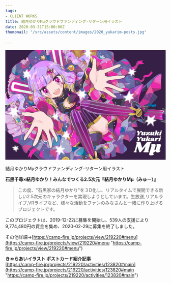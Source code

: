 ```yaml
---
tags:
- CLIENT WORKS
title: 結月ゆかりMμクラウドファンディング-リターン用イラスト
date: 2020-03-31T15:00:00Z
thumbnail: "/src/assets/content/images/2020_yukarim-posts.jpg"

---
```

![](/src/assets/content/images/2020_yukarim-posts.jpg)

結月ゆかりMμクラウドファンディング-リターン用イラスト

**石黒千尋×結月ゆかり！みんなでつくる2.5次元『結月ゆかりMμ（みゅー）』**

> この度、"石黒家の結月ゆかり"を３D化し、リアルタイムで展開できる新しい2.5次元のキャラクターを実現しようとしています。生放送,リアルライブ,VRライブなど、様々な活動をファンのみなさんと一緒に作り上げるプロジェクトです。

このプロジェクトは、2019-12-22に募集を開始し、539人の支援により9,774,480円の資金を集め、2020-02-29に募集を終了しました。

その他詳細→[https://camp-fire.jp/projects/view/219220#menu](https://camp-fire.jp/projects/view/219220#menu "https://camp-fire.jp/projects/view/219220#menu")

**きゃらあいイラスト ポストカード紹介記事**  
[https://camp-fire.jp/projects/219220/activities/123820#main](https://camp-fire.jp/projects/219220/activities/123820#main "https://camp-fire.jp/projects/219220/activities/123820#main")
